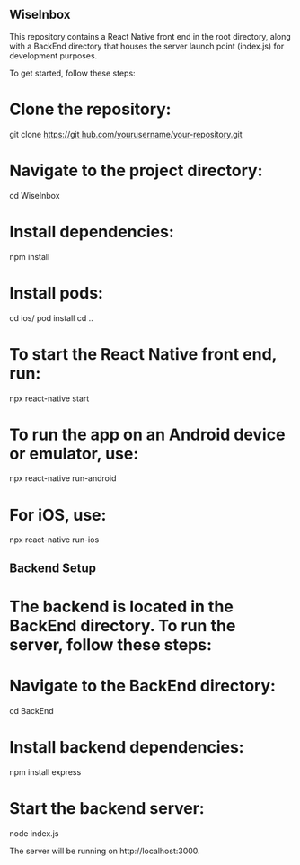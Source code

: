 ## WiseInbox

This repository contains a React Native front end in the root directory, along with a BackEnd directory that houses the server launch point (index.js) for development purposes.

To get started, follow these steps:

# Clone the repository:
git clone [https://git hub.com/yourusername/your-repository.git](https://github.com/cwagner2325/WiseInbox.git)

# Navigate to the project directory:
cd WiseInbox

# Install dependencies:
npm install

# Install pods:
cd ios/
pod install
cd ..

# To start the React Native front end, run:
npx react-native start

# To run the app on an Android device or emulator, use:
npx react-native run-android

# For iOS, use:
npx react-native run-ios


## Backend Setup
# The backend is located in the BackEnd directory. To run the server, follow these steps:

# Navigate to the BackEnd directory:
cd BackEnd

# Install backend dependencies:
npm install express

# Start the backend server:
node index.js

The server will be running on http://localhost:3000.

